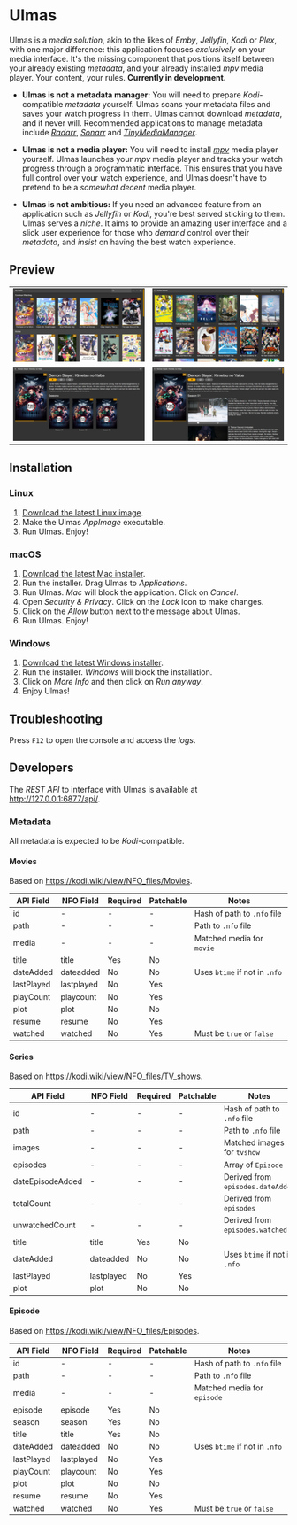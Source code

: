 # Ulmas

Ulmas is a *media solution*, akin to the likes of *Emby*, *Jellyfin*, *Kodi* or *Plex*, with one major difference: this application focuses *exclusively* on your media interface. It's the missing component that positions itself between your already existing *metadata*, and your already installed *mpv* media player. Your content, your rules. **Currently in development.**

* **Ulmas is not a metadata manager:** You will need to prepare *Kodi*-compatible *metadata* yourself. Ulmas scans your metadata files and saves your watch progress in them. Ulmas cannot download *metadata*, and it never will. Recommended applications to manage metadata include [*Radarr*](https://github.com/Radarr/Radarr), [*Sonarr*](https://github.com/Sonarr/Sonarr) and [*TinyMediaManager*](https://gitlab.com/tinyMediaManager/tinyMediaManager).

* **Ulmas is not a media player:** You will need to install [*mpv*](https://github.com/mpv-player/mpv) media player yourself. Ulmas launches your *mpv* media player and tracks your watch progress through a programmatic interface. This ensures that you have full control over your watch experience, and Ulmas doesn't have to pretend to be a *somewhat decent* media player.

* **Ulmas is not ambitious:** If you need an advanced feature from an application such as *Jellyfin* or *Kodi*, you're best served sticking to them. Ulmas serves a *niche*. It aims to provide an amazing user interface and a slick user experience for those who *demand* control over their *metadata*, and *insist* on having the best watch experience.

## Preview

<table width="100%">
  <tr>
    <td width="50%"><img src="docs/image-01.png"></td>
    <td width="50%"><img src="docs/image-02.png"></td>
  </tr>
  <tr>
    <td width="50%"><img src="docs/image-03.png"></td>
    <td width="50%"><img src="docs/image-04.png"></td>
  </tr>
</table>

## Installation

### Linux

1. [Download the latest Linux image](https://github.com/Deathspike/ulmas/releases/latest).
2. Make the Ulmas *AppImage* executable.
3. Run Ulmas. Enjoy!

### macOS

1. [Download the latest Mac installer](https://github.com/Deathspike/ulmas/releases/latest).
2. Run the installer. Drag Ulmas to *Applications*.
3. Run Ulmas. *Mac* will block the application. Click on *Cancel*.
4. Open *Security & Privacy*. Click on the *Lock* icon to make changes.
5. Click on the *Allow* button next to the message about Ulmas.
6. Run Ulmas. Enjoy!

### Windows

1. [Download the latest Windows installer](https://github.com/Deathspike/ulmas/releases/latest).
2. Run the installer. *Windows* will block the installation.
3. Click on *More Info* and then click on *Run anyway*.
4. Enjoy Ulmas!

## Troubleshooting

Press `F12` to open the console and access the *logs*.

## Developers

The *REST API* to interface with Ulmas is available at http://127.0.0.1:6877/api/.

### Metadata

All metadata is expected to be *Kodi*-compatible.

#### Movies

Based on https://kodi.wiki/view/NFO_files/Movies.

| API Field  | NFO Field  | Required | Patchable | Notes                         |
|------------|------------|----------|-----------|-------------------------------|
| id         | -          | -        | -         | Hash of path to `.nfo` file   |
| path       | -          | -        | -         | Path to `.nfo` file           |
| media      | -          | -        | -         | Matched media for `movie`     |
| title      | title      | Yes      | No        |                               |
| dateAdded  | dateadded  | No       | No        | Uses `btime` if not in `.nfo` |
| lastPlayed | lastplayed | No       | Yes       |                               |
| playCount  | playcount  | No       | Yes       |                               |
| plot       | plot       | No       | No        |                               |
| resume     | resume     | No       | Yes       |                               |
| watched    | watched    | No       | Yes       | Must be `true` or `false`     |

#### Series

Based on https://kodi.wiki/view/NFO_files/TV_shows.

| API Field        | NFO Field  | Required | Patchable | Notes                              |
|------------------|------------|----------|-----------|------------------------------------|
| id               | -          | -        | -         | Hash of path to `.nfo` file        |
| path             | -          | -        | -         | Path to `.nfo` file                |
| images           | -          | -        | -         | Matched images for `tvshow`        |
| episodes         | -          | -        | -         | Array of `Episode`                 |
| dateEpisodeAdded | -          | -        | -         | Derived from `episodes.dateAdded`  |
| totalCount       | -          | -        | -         | Derived from `episodes`            |
| unwatchedCount   | -          | -        | -         | Derived from `episodes.watched`    |
| title            | title      | Yes      | No        |                                    |
| dateAdded        | dateadded  | No       | No        | Uses `btime` if not in `.nfo`      |
| lastPlayed       | lastplayed | No       | Yes       |                                    |
| plot             | plot       | No       | No        |                                    |

#### Episode

Based on https://kodi.wiki/view/NFO_files/Episodes.

| API Field  | NFO Field  | Required | Patchable | Notes                         |
|------------|------------|----------|-----------|-------------------------------|
| id         | -          | -        | -         | Hash of path to `.nfo` file   |
| path       | -          | -        | -         | Path to `.nfo` file           |
| media      | -          | -        | -         | Matched media for `episode`   |
| episode    | episode    | Yes      | No        |                               |
| season     | season     | Yes      | No        |                               |
| title      | title      | Yes      | No        |                               |
| dateAdded  | dateadded  | No       | No        | Uses `btime` if not in `.nfo` |
| lastPlayed | lastplayed | No       | Yes       |                               |
| playCount  | playcount  | No       | Yes       |                               |
| plot       | plot       | No       | No        |                               |
| resume     | resume     | No       | Yes       |                               |
| watched    | watched    | No       | Yes       | Must be `true` or `false`     |
